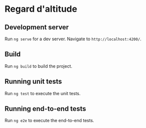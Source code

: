 # Regard d'altitude

## Development server

Run `ng serve` for a dev server. Navigate to `http://localhost:4200/`.

## Build

Run `ng build` to build the project.

## Running unit tests

Run `ng test` to execute the unit tests.

## Running end-to-end tests

Run `ng e2e` to execute the end-to-end tests.
